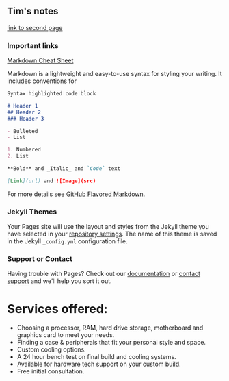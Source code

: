 ## Tim's notes

[link to second page](./README2.md)
### Important links
[Markdown Cheat Sheet](https://github.com/adam-p/markdown-here/wiki/Markdown-Cheatsheet)

Markdown is a lightweight and easy-to-use syntax for styling your writing. It includes conventions for

```markdown
Syntax highlighted code block

# Header 1
## Header 2
### Header 3

- Bulleted
- List

1. Numbered
2. List

**Bold** and _Italic_ and `Code` text

[Link](url) and ![Image](src)
```

For more details see [GitHub Flavored Markdown](https://guides.github.com/features/mastering-markdown/).

### Jekyll Themes

Your Pages site will use the layout and styles from the Jekyll theme you have selected in your [repository settings](https://github.com/tnordloh/tnordloh.github.io/settings). The name of this theme is saved in the Jekyll `_config.yml` configuration file.

### Support or Contact

Having trouble with Pages? Check out our [documentation](https://help.github.com/categories/github-pages-basics/) or [contact support](https://github.com/contact) and we’ll help you sort it out.

# Services offered: 


* Choosing a processor, RAM, hard drive storage, motherboard and graphics card to meet your needs.
* Finding a case & peripherals that fit your personal style and space. 
* Custom cooling options. 
* A 24 hour bench test on final build and cooling systems.  
* Available for hardware tech support on your custom build. 
* Free initial consultation. 
